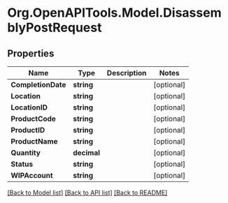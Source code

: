 # Org.OpenAPITools.Model.DisassemblyPostRequest

## Properties

Name | Type | Description | Notes
------------ | ------------- | ------------- | -------------
**CompletionDate** | **string** |  | [optional] 
**Location** | **string** |  | [optional] 
**LocationID** | **string** |  | [optional] 
**ProductCode** | **string** |  | [optional] 
**ProductID** | **string** |  | [optional] 
**ProductName** | **string** |  | [optional] 
**Quantity** | **decimal** |  | [optional] 
**Status** | **string** |  | [optional] 
**WIPAccount** | **string** |  | [optional] 

[[Back to Model list]](../README.md#documentation-for-models) [[Back to API list]](../README.md#documentation-for-api-endpoints) [[Back to README]](../README.md)

